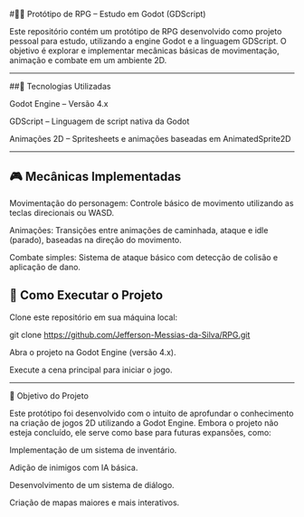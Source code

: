 #🧙‍♂️ Protótipo de RPG – Estudo em Godot (GDScript)

Este repositório contém um protótipo de RPG desenvolvido como projeto pessoal para estudo, utilizando a engine Godot e a linguagem GDScript. O objetivo é explorar e implementar mecânicas básicas de movimentação, animação e combate em um ambiente 2D.

---
##🔧 Tecnologias Utilizadas

Godot Engine – Versão 4.x

GDScript – Linguagem de script nativa da Godot

Animações 2D – Spritesheets e animações baseadas em AnimatedSprite2D

---

## 🎮 Mecânicas Implementadas

Movimentação do personagem: Controle básico de movimento utilizando as teclas direcionais ou WASD.

Animações: Transições entre animações de caminhada, ataque e idle (parado), baseadas na direção do movimento.

Combate simples: Sistema de ataque básico com detecção de colisão e aplicação de dano.


## 🚀 Como Executar o Projeto

Clone este repositório em sua máquina local:

git clone https://github.com/Jefferson-Messias-da-Silva/RPG.git


Abra o projeto na Godot Engine (versão 4.x).

Execute a cena principal para iniciar o jogo.

---

🧠 Objetivo do Projeto

Este protótipo foi desenvolvido com o intuito de aprofundar o conhecimento na criação de jogos 2D utilizando a Godot Engine. Embora o projeto não esteja concluído, ele serve como base para futuras expansões, como:

Implementação de um sistema de inventário.

Adição de inimigos com IA básica.

Desenvolvimento de um sistema de diálogo.

Criação de mapas maiores e mais interativos.
